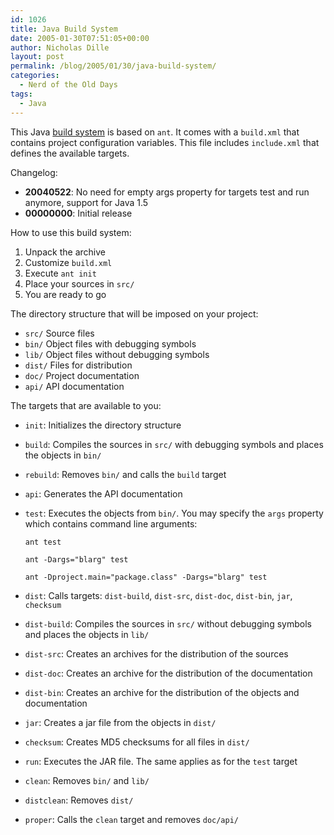 ```yaml
---
id: 1026
title: Java Build System
date: 2005-01-30T07:51:05+00:00
author: Nicholas Dille
layout: post
permalink: /blog/2005/01/30/java-build-system/
categories:
  - Nerd of the Old Days
tags:
  - Java
---
```

This Java [build system](/assets/2005/01/java-build-20040522.zip) is based on `ant`. It comes with a `build.xml` that contains project configuration variables. This file includes `include.xml` that defines the available targets.
  
<!--more-->


  
Changelog:

  * **20040522**: No need for empty args property for targets test and run anymore, support for Java 1.5
  * **00000000**: Initial release

How to use this build system:

  1. Unpack the archive
  2. Customize `build.xml`
  3. Execute `ant init`
  4. Place your sources in `src/`
  5. You are ready to go

The directory structure that will be imposed on your project:

  * `src/` Source files
  * `bin/` Object files with debugging symbols
  * `lib/` Object files without debugging symbols
  * `dist/` Files for distribution
  * `doc/` Project documentation
  * `api/` API documentation

The targets that are available to you:

  * `init`: Initializes the directory structure
  * `build`: Compiles the sources in `src/` with debugging symbols and places the objects in `bin/`
  * `rebuild`: Removes `bin/` and calls the `build` target
  * `api`: Generates the API documentation
  * `test`: Executes the objects from `bin/`. You may specify the `args` property which contains command line arguments:
  
    `ant test`
  
    `ant -Dargs="blarg" test`
  
    `ant -Dproject.main="package.class" -Dargs="blarg" test`
  * `dist`: Calls targets: `dist-build`, `dist-src`, `dist-doc`, `dist-bin`, `jar`, `checksum`
  * `dist-build`: Compiles the sources in `src/` without debugging symbols and places the objects in `lib/`
  * `dist-src`: Creates an archives for the distribution of the sources
  * `dist-doc`: Creates an archive for the distribution of the documentation
  * `dist-bin`: Creates an archive for the distribution of the objects and documentation
  * `jar`: Creates a jar file from the objects in `dist/`
  * `checksum`: Creates MD5 checksums for all files in `dist/`
  * `run`: Executes the JAR file. The same applies as for the `test` target
  * `clean`: Removes <code class="command">bin/</code> and `lib/`
  * `distclean`: Removes `dist/`
  * `proper`: Calls the `clean` target and removes `doc/api/`
